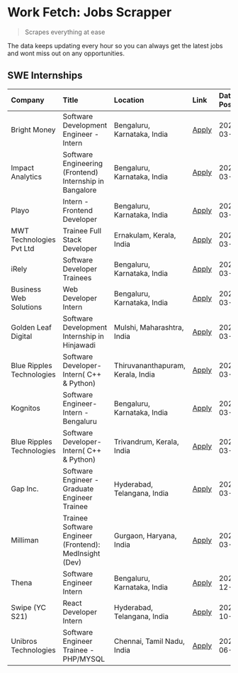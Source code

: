 # Work Fetch: Jobs Scrapper
> Scrapes everything at ease

The data keeps updating every hour so you can always get the latest jobs and wont miss out on any opportunities.

## SWE Internships
<!--START_SECTION:workfetch-->
| Company                   | Title                                                   | Location                          | Link                                                                                                                                                                                                                                                                         | Date Posted   |
|:--------------------------|:--------------------------------------------------------|:----------------------------------|:-----------------------------------------------------------------------------------------------------------------------------------------------------------------------------------------------------------------------------------------------------------------------------|:--------------|
| Bright Money              | Software Development Engineer -Intern                   | Bengaluru, Karnataka, India       | [Apply](https://in.linkedin.com/jobs/view/software-development-engineer-intern-at-bright-money-3869744574?refId=vnt7%2FVRGgwOAuBJrTKi8Vw%3D%3D&trackingId=YKyhfF9z7M8z640YFz0CMw%3D%3D&position=15&pageNum=0&trk=public_jobs_jserp-result_search-card)                       | 2024-03-27    |
| Impact Analytics          | Software Engineering (Frontend) Internship in Bangalore | Bengaluru, Karnataka, India       | [Apply](https://in.linkedin.com/jobs/view/software-engineering-frontend-internship-in-bangalore-at-impact-analytics-3872535077?refId=vnt7%2FVRGgwOAuBJrTKi8Vw%3D%3D&trackingId=X9vt2w2GsLoyIJ%2B5HARL5w%3D%3D&position=5&pageNum=0&trk=public_jobs_jserp-result_search-card) | 2024-03-26    |
| Playo                     | Intern - Frontend Developer                             | Bengaluru, Karnataka, India       | [Apply](https://in.linkedin.com/jobs/view/intern-frontend-developer-at-playo-3864131172?refId=vnt7%2FVRGgwOAuBJrTKi8Vw%3D%3D&trackingId=hCQc2AWZN19qEtpyMGqhgg%3D%3D&position=10&pageNum=0&trk=public_jobs_jserp-result_search-card)                                         | 2024-03-22    |
| MWT Technologies Pvt Ltd  | Trainee Full Stack Developer                            | Ernakulam, Kerala, India          | [Apply](https://in.linkedin.com/jobs/view/trainee-full-stack-developer-at-mwt-technologies-pvt-ltd-3863344037?refId=vnt7%2FVRGgwOAuBJrTKi8Vw%3D%3D&trackingId=Qi8Fe%2FSQATnQxDakP9pZuw%3D%3D&position=12&pageNum=0&trk=public_jobs_jserp-result_search-card)                 | 2024-03-20    |
| iRely                     | Software Developer Trainees                             | Bengaluru, Karnataka, India       | [Apply](https://in.linkedin.com/jobs/view/software-developer-trainees-at-irely-3860566039?refId=vnt7%2FVRGgwOAuBJrTKi8Vw%3D%3D&trackingId=%2BFiKnP4mEg%2FSd2%2FwFdfzhA%3D%3D&position=3&pageNum=0&trk=public_jobs_jserp-result_search-card)                                  | 2024-03-18    |
| Business Web Solutions    | Web Developer Intern                                    | Bengaluru, Karnataka, India       | [Apply](https://in.linkedin.com/jobs/view/web-developer-intern-at-business-web-solutions-3860721170?refId=vnt7%2FVRGgwOAuBJrTKi8Vw%3D%3D&trackingId=Jr4%2BQcdsHrujTJSfNUSJgA%3D%3D&position=24&pageNum=0&trk=public_jobs_jserp-result_search-card)                           | 2024-03-17    |
| Golden Leaf Digital       | Software Development Internship in Hinjawadi            | Mulshi, Maharashtra, India        | [Apply](https://in.linkedin.com/jobs/view/software-development-internship-in-hinjawadi-at-golden-leaf-digital-3858085305?refId=vnt7%2FVRGgwOAuBJrTKi8Vw%3D%3D&trackingId=u5QfDLbhl5dmMSfKbJ3UeQ%3D%3D&position=14&pageNum=0&trk=public_jobs_jserp-result_search-card)        | 2024-03-15    |
| Blue Ripples Technologies | Software Developer- Intern( C++ & Python)               | Thiruvananthapuram, Kerala, India | [Apply](https://in.linkedin.com/jobs/view/software-developer-intern-c%2B%2B-python-at-blue-ripples-technologies-3855594494?refId=vnt7%2FVRGgwOAuBJrTKi8Vw%3D%3D&trackingId=7lfygbpXaZVJ9geHXxsRBw%3D%3D&position=21&pageNum=0&trk=public_jobs_jserp-result_search-card)      | 2024-03-14    |
| Kognitos                  | Software Engineer-Intern -Bengaluru                     | Bengaluru, Karnataka, India       | [Apply](https://in.linkedin.com/jobs/view/software-engineer-intern-bengaluru-at-kognitos-3855361239?refId=vnt7%2FVRGgwOAuBJrTKi8Vw%3D%3D&trackingId=dkWFOA4qe5ywJ8tWZB757w%3D%3D&position=8&pageNum=0&trk=public_jobs_jserp-result_search-card)                              | 2024-03-13    |
| Blue Ripples Technologies | Software Developer- Intern( C++  & Python)              | Trivandrum, Kerala, India         | [Apply](https://in.linkedin.com/jobs/view/software-developer-intern-c%2B%2B-python-at-blue-ripples-technologies-3856150730?refId=vnt7%2FVRGgwOAuBJrTKi8Vw%3D%3D&trackingId=kde4RCYFhkDSpuXUo3jqFQ%3D%3D&position=23&pageNum=0&trk=public_jobs_jserp-result_search-card)      | 2024-03-13    |
| Gap Inc.                  | Software Engineer - Graduate Engineer Trainee           | Hyderabad, Telangana, India       | [Apply](https://in.linkedin.com/jobs/view/software-engineer-graduate-engineer-trainee-at-gap-inc-3853818960?refId=vnt7%2FVRGgwOAuBJrTKi8Vw%3D%3D&trackingId=Mllpi1%2BzTmXEvz3oKd8xnA%3D%3D&position=7&pageNum=0&trk=public_jobs_jserp-result_search-card)                    | 2024-03-12    |
| Milliman                  | Trainee Software Engineer (Frontend): MedInsight (Dev)  | Gurgaon, Haryana, India           | [Apply](https://in.linkedin.com/jobs/view/trainee-software-engineer-frontend-medinsight-dev-at-milliman-3792874280?refId=vnt7%2FVRGgwOAuBJrTKi8Vw%3D%3D&trackingId=LkDp32CSpS1bby%2F2WavLew%3D%3D&position=11&pageNum=0&trk=public_jobs_jserp-result_search-card)            | 2024-03-01    |
| Thena                     | Software Engineer Intern                                | Bengaluru, Karnataka, India       | [Apply](https://in.linkedin.com/jobs/view/software-engineer-intern-at-thena-3778731751?refId=vnt7%2FVRGgwOAuBJrTKi8Vw%3D%3D&trackingId=x5OF2Vg5ohRqa9v3KXSYvA%3D%3D&position=22&pageNum=0&trk=public_jobs_jserp-result_search-card)                                          | 2023-12-05    |
| Swipe (YC S21)            | React Developer Intern                                  | Hyderabad, Telangana, India       | [Apply](https://in.linkedin.com/jobs/view/react-developer-intern-at-swipe-yc-s21-3737600089?refId=vnt7%2FVRGgwOAuBJrTKi8Vw%3D%3D&trackingId=qpWmRvVhfnAxWUK15oTTWg%3D%3D&position=25&pageNum=0&trk=public_jobs_jserp-result_search-card)                                     | 2023-10-13    |
| Unibros Technologies      | Software Engineer Trainee - PHP/MYSQL                   | Chennai, Tamil Nadu, India        | [Apply](https://in.linkedin.com/jobs/view/software-engineer-trainee-php-mysql-at-unibros-technologies-3656599241?refId=vnt7%2FVRGgwOAuBJrTKi8Vw%3D%3D&trackingId=NReyOy3dtlljPcqQDgzc8Q%3D%3D&position=20&pageNum=0&trk=public_jobs_jserp-result_search-card)                | 2023-06-12    |
<!--END_SECTION:workfetch-->
